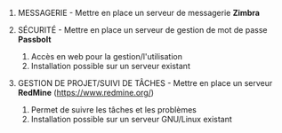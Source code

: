 1. MESSAGERIE - Mettre en place un serveur de messagerie **Zimbra**


 
2. SÉCURITÉ - Mettre en place un serveur de gestion de mot de passe **Passbolt**
	1. Accès en web pour la gestion/l'utilisation
	2. Installation possible sur un serveur existant
3. GESTION DE PROJET/SUIVI DE TÂCHES - Mettre en place un serveur **RedMine** (https://www.redmine.org/)
	1. Permet de suivre les tâches et les problèmes
	2. Installation possible sur un serveur GNU/Linux existant
